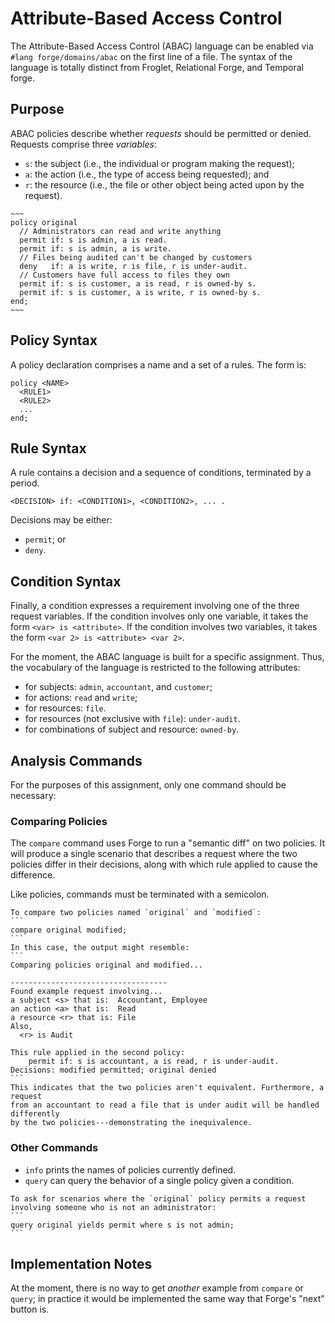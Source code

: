 # Attribute-Based Access Control 

The Attribute-Based Access Control (ABAC) language can be enabled via `#lang forge/domains/abac` on the first line of a file. The syntax of the language is totally distinct from Froglet, Relational Forge, and Temporal forge. 


## Purpose

ABAC policies describe whether _requests_ should be permitted or denied. Requests comprise three _variables_:
- `s`: the subject (i.e., the individual or program making the request);
- `a`: the action (i.e., the type of access being requested); and
- `r`: the resource (i.e., the file or other object being acted upon by the request).

```admonish example name="ABAC Policy"
~~~
policy original
  // Administrators can read and write anything
  permit if: s is admin, a is read.
  permit if: s is admin, a is write.
  // Files being audited can't be changed by customers
  deny   if: a is write, r is file, r is under-audit.
  // Customers have full access to files they own
  permit if: s is customer, a is read, r is owned-by s.
  permit if: s is customer, a is write, r is owned-by s.
end;
~~~
```

## Policy Syntax

A policy declaration comprises a name and a set of a rules. The form is:
```
policy <NAME>
  <RULE1>
  <RULE2>
  ...
end;
```

## Rule Syntax

A rule contains a decision and a sequence of conditions, terminated by a period. 

```
<DECISION> if: <CONDITION1>, <CONDITION2>, ... .
```

Decisions may be either:
- `permit`; or 
- `deny`. 

## Condition Syntax

Finally, a condition expresses a requirement involving one of the three request variables. If the condition involves only one variable, it takes the form `<var> is <attribute>`. If the condition involves two variables, it takes the form `<var 2> is <attribute> <var 2>`.

For the moment, the ABAC language is built for a specific assignment. Thus, the vocabulary of the language is restricted to the following attributes: 
- for subjects: `admin`, `accountant`, and `customer`;
- for actions: `read` and `write`;
- for resources: `file`. 
- for resources (not exclusive with `file`): `under-audit`.
- for combinations of subject and resource: `owned-by`.

## Analysis Commands 

For the purposes of this assignment, only one command should be necessary:

### Comparing Policies

The `compare` command uses Forge to run a "semantic diff" on two policies. It will produce a single scenario that describes a request where the two policies differ in their decisions, along with which rule applied to cause the difference. 

Like policies, commands must be terminated with a semicolon. 

~~~admonish example title="Comparing two policies"
To compare two policies named `original` and `modified`:
```
compare original modified;
```
In this case, the output might resemble:
```
Comparing policies original and modified...

-----------------------------------
Found example request involving...
a subject <s> that is:  Accountant, Employee
an action <a> that is:  Read
a resource <r> that is: File
Also,
  <r> is Audit

This rule applied in the second policy:
    permit if: s is accountant, a is read, r is under-audit.
Decisions: modified permitted; original denied
```
This indicates that the two policies aren't equivalent. Furthermore, a request
from an accountant to read a file that is under audit will be handled differently
by the two policies---demonstrating the inequivalence.
~~~

### Other Commands 

- `info` prints the names of policies currently defined. 
- `query` can query the behavior of a single policy given a condition. 

~~~admonish example title="An example query"
To ask for scenarios where the `original` policy permits a request
involving someone who is not an administrator:
```
query original yields permit where s is not admin;
```
~~~

## Implementation Notes

At the moment, there is no way to get _another_ example from `compare` or `query`; in practice it would be implemented the same way that Forge's "next" button is. 